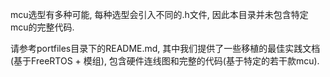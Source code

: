 mcu选型有多种可能, 每种选型会引入不同的.h文件,  因此本目录并未包含特定mcu的完整代码.

请参考portfiles目录下的README.md, 其中我们提供了一些移植的最佳实践文档(基于FreeRTOS + 模组), 包含硬件连线图和完整的代码(基于特定的若干款mcu).
